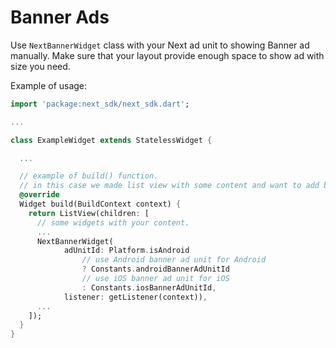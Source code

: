 # Banner Ads

Use `NextBannerWidget` class with your Next ad unit to showing Banner ad manually. Make sure that your layout provide enough space to show ad with size you need.

Example of usage:

```dart
import 'package:next_sdk/next_sdk.dart';

...

class ExampleWidget extends StatelessWidget {

  ...

  // example of build() function.
  // in this case we made list view with some content and want to add banner ad to some place.
  @override
  Widget build(BuildContext context) {
    return ListView(children: [
      // some widgets with your content.
      ...
      NextBannerWidget(
            adUnitId: Platform.isAndroid
                // use Android banner ad unit for Android
                ? Constants.androidBannerAdUnitId
                // use iOS banner ad unit for iOS
                : Constants.iosBannerAdUnitId,
            listener: getListener(context)),
      ...
    ]);
  }
}
```